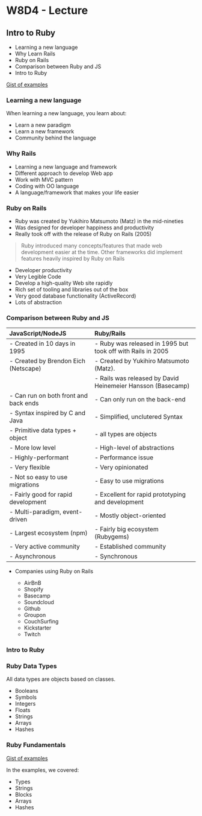 # W8D4 - Lecture

## Intro to Ruby

- Learning a new language
- Why Learn Rails
- Ruby on Rails
- Comparison between Ruby and JS
- Intro to Ruby

[Gist of examples](https://gist.github.com/DominicTremblay/95db442e4ff6c6d343b8616ed4468bd3)

### Learning a new language

When learning a new language, you learn about:

- Learn a new paradigm
- Learn a new framework
- Community behind the language

### Why Rails

- Learning a new language and framework
- Different approach to develop Web app
- Work with MVC pattern
- Coding with OO language
- A language/framework that makes your life easier

### Ruby on Rails

- Ruby was created by Yukihiro Matsumoto (Matz) in the mid-nineties
- Was designed for developer happiness and productivity
- Really took off with the release of Ruby on Rails (2005)

> Ruby introduced many concepts/features that made web development easier at the time. Other frameworks did implement features heavily inspired by Ruby on Rails

- Developer productivity
- Very Legible Code
- Develop a high-quality Web site rapidly
- Rich set of tooling and libraries out of the box
- Very good database functionality (ActiveRecord)
- Lots of abstraction

### Comparison between Ruby and JS

| JavaScript/NodeJS                     | Ruby/Rails                                                  |
| :------------------------------------ | :---------------------------------------------------------- |
| - Created in 10 days in 1995          | - Ruby was released in 1995 but took off with Rails in 2005 |
| - Created by Brendon Eich (Netscape)  | - Created by Yukihiro Matsumoto (Matz).                     |
|                                       | - Rails was released by David Heinemeier Hansson (Basecamp) |
| - Can run on both front and back ends | - Can only run on the back-end                              |
| - Syntax inspired by C and Java       | - Simplified, unclutered Syntax                             |
| - Primitive data types + object       | - all types are objects                                     |
| - More low level                      | - High-level of abstractions                                |
| - Highly-performant                   | - Performance issue                                         |
| - Very flexible                       | - Very opinionated                                          |
| - Not so easy to use migrations       | - Easy to use migrations                                    |
| - Fairly good for rapid development   | - Excellent for rapid prototyping and development           |
| - Multi-paradigm, event-driven        | - Mostly object-oriented                                    |
| - Largest ecosystem (npm)             | - Fairly big ecosystem (Rubygems)                           |
| - Very active community               | - Established community                                     |
| - Asynchronous                        | - Synchronous                                               |

- Companies using Ruby on Rails

  - AirBnB
  - Shopify
  - Basecamp
  - Soundcloud
  - Github
  - Groupon
  - CouchSurfing
  - Kickstarter
  - Twitch

### Intro to Ruby

### Ruby Data Types

All data types are objects based on classes.

- Booleans
- Symbols
- Integers
- Floats
- Strings
- Arrays
- Hashes

### Ruby Fundamentals

[Gist of examples](https://gist.github.com/DominicTremblay/95db442e4ff6c6d343b8616ed4468bd3)

In the examples, we covered:

- Types
- Strings
- Blocks
- Arrays
- Hashes

